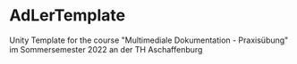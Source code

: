 # AdLerTemplate
Unity Template for the course "Multimediale Dokumentation - Praxisübung" im Sommersemester 2022 an der TH Aschaffenburg

